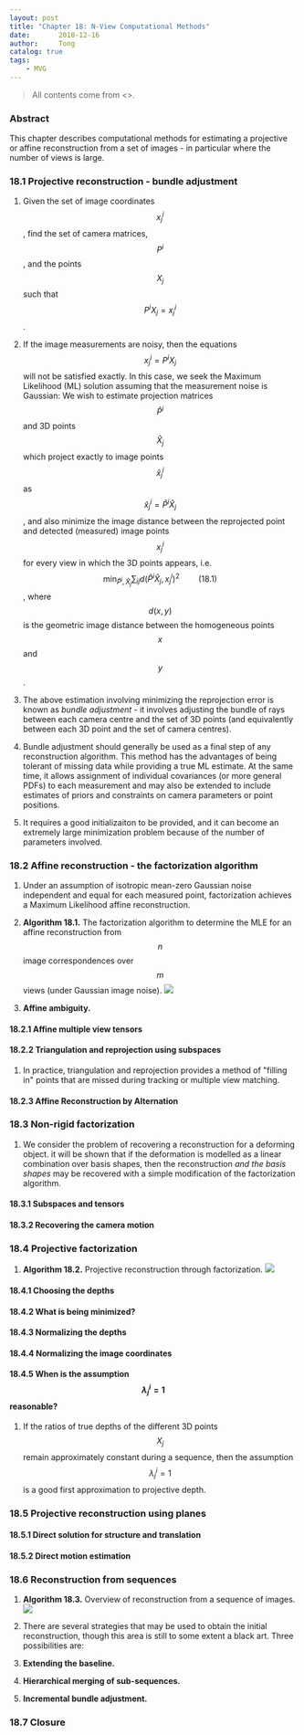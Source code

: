 ```yaml
---
layout: post
title: "Chapter 18: N-View Computational Methods"
date:       2018-12-16
author:     Tong
catalog: true
tags:
    - MVG
---
```


> All contents come from <<Multiple View Geometry in Computer Vision>>.

### Abstract

This chapter describes computational methods for estimating a projective or affine reconstruction from a set of images - in particular where the number of views is large.

### 18.1 Projective reconstruction - bundle adjustment

1. Given the set of image coordinates $$x_j^i$$, find the set of camera matrices, $$P^i$$, and the points $$X_j$$ such that $$P^iX_j=x_j^i$$.

2. If the image measurements are noisy, then the equations $$x_j^i = P^i X_j$$ will not be satisfied exactly. In this case, we seek the Maximum Likelihood (ML) solution assuming that the measurement noise is Gaussian: We wish to estimate projection matrices $$\hat{P}^i$$ and 3D points $$\hat{X}_j$$ which project exactly to image points $$\hat{x}_j^i$$ as $$\hat{x}_j^i=\hat{P}^i \hat{X}_j$$, and also minimize the image distance between the reprojected point and detected (measured) image points $$x_j^i$$ for every view in which the 3D points appears, i.e. $$\min_{\hat{P}^i, \hat{X}_j}\sum_{ij}d(\hat{P}^i \hat{X}_j,x_j^i)^2 \quad \quad (18.1)$$, where $$d(x,y)$$ is the geometric image distance between the homogeneous points $$x$$ and $$y$$.

3. The above estimation involving minimizing the reprojection error is known as _bundle adjustment_ - it involves adjusting the bundle of rays between each camera centre and the set of 3D points (and equivalently between each 3D point and the set of camera centres).

4. Bundle adjustment should generally be used as a final step of any reconstruction algorithm. This method has the advantages of being tolerant of missing data while providing a true ML estimate. At the same time, it allows assignment of individual covariances (or more general PDFs) to each measurement and may also be extended to include estimates of priors and constraints on camera parameters or point positions.

5. It requires a good initializaiton to be provided, and it can become an extremely large minimization problem because of the number of parameters involved.

### 18.2 Affine reconstruction - the factorization algorithm

1. Under an assumption of isotropic mean-zero Gaussian noise independent and equal for each measured point, factorization achieves a Maximum Likelihood affine reconstruction.

2. __Algorithm 18.1.__ The factorization algorithm to determine the MLE for an affine reconstruction from $$n$$ image correspondences over $$m$$ views (under Gaussian image noise).
![](https://raw.githubusercontent.com/TongLing916/tongling916.github.io/master/img/post-algorithm-18.1.JPG)

3. __Affine ambiguity.__

#### 18.2.1 Affine multiple view tensors

#### 18.2.2 Triangulation and reprojection using subspaces

1. In practice, triangulation and reprojection provides a method of "filling in" points that are missed during tracking or multiple view matching.

#### 18.2.3 Affine Reconstruction by Alternation

### 18.3 Non-rigid factorization

1. We consider the problem of recovering a reconstruction for a deforming object. it will be shown that if the deformation is modelled as a linear combination over basis shapes, then the reconstruction _and the basis shapes_ may be recovered with a simple modification of the factorization algorithm.

#### 18.3.1 Subspaces and tensors

#### 18.3.2 Recovering the camera motion

### 18.4 Projective factorization

1. __Algorithm 18.2.__ Projective reconstruction through factorization.
![](https://raw.githubusercontent.com/TongLing916/tongling916.github.io/master/img/post-algorithm-18.2.JPG)

#### 18.4.1 Choosing the depths

#### 18.4.2 What is being minimized?

#### 18.4.3 Normalizing the depths

#### 18.4.4 Normalizing the image coordinates

#### 18.4.5 When is the assumption $$\lambda_j^i = 1$$ reasonable?

1. If the ratios of true depths of the different 3D points $$X_j$$ remain approximately constant during a sequence, then the assumption $$\lambda_j^i = 1$$ is a good first approximation to projective depth.

### 18.5 Projective reconstruction using planes

#### 18.5.1 Direct solution for structure and translation

#### 18.5.2 Direct motion estimation

### 18.6 Reconstruction from sequences

1. __Algorithm 18.3.__ Overview of reconstruction from a sequence of images.
![](https://raw.githubusercontent.com/TongLing916/tongling916.github.io/master/img/post-algorithm-18.3.JPG)

2. There are several strategies that may be used to obtain the initial reconstruction, though this area is still to some extent a black art. Three possibilities are:
  1. __Extending the baseline.__
  2. __Hierarchical merging of sub-sequences.__
  3. __Incremental bundle adjustment.__

### 18.7 Closure
